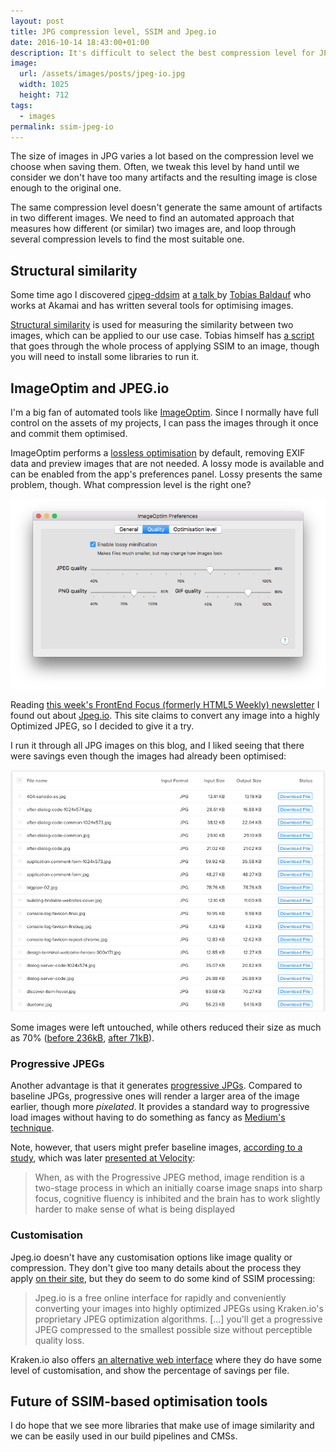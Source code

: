 ```yaml
---
layout: post
title: JPG compression level, SSIM and Jpeg.io
date: 2016-10-14 18:43:00+01:00
description: It's difficult to select the best compression level for JPG images. SSIM helps measuring image similarity, and tools like Jpeg.io makes it easier.
image:
  url: /assets/images/posts/jpeg-io.jpg
  width: 1025
  height: 712
tags:
  - images
permalink: ssim-jpeg-io
---
```


The size of images in JPG varies a lot based on the compression level we choose when saving them. Often, we tweak this level by hand until we consider we don't have too many artifacts and the resulting image is close enough to the original one.

The same compression level doesn't generate the same amount of artifacts in two different images. We need to find an automated approach that measures how different (or similar) two images are, and loop through several compression levels to find the most suitable one.
<!-- more -->
## Structural similarity

Some time ago I discovered [cjpeg-ddsim](https://github.com/technopagan/cjpeg-dssim) at [a talk ](/internetdagarna-2015/#High-Performance-Images-by-Tobias-Baldauf) by [Tobias Baldauf](http://tobias.is/about/) who works at Akamai and has written several tools for optimising images.

[Structural similarity](https://en.wikipedia.org/wiki/Structural_similarity) is used for measuring the similarity between two images, which can be applied to our use case. Tobias himself has [a script](https://github.com/technopagan/adept-jpg-compressor) that goes through the whole process of applying SSIM to an image, though you will need to install some libraries to run it.

## ImageOptim and JPEG.io

I'm a big fan of automated tools like [ImageOptim](https://imageoptim.com). Since I normally have full control on the assets of my projects, I can pass the images through it once and commit them optimised.

ImageOptim performs a [lossless optimisation](/image-optimization-lossy-lossless-techniques) by default, removing EXIF data and preview images that are not needed. A lossy mode is available and can be enabled from the app's preferences panel. Lossy presents the same problem, though. What compression level is the right one?

![Imageoptim's Preferences](/assets/images/posts/imageoptim-lossy.png)

Reading [this week's FrontEnd Focus (formerly HTML5 Weekly) newsletter](http://frontendfocus.co/issues/261) I found out about [Jpeg.io](https://www.jpeg.io). This site claims to convert any image into a highly Optimized JPEG, so I decided to give it a try.

I run it through all JPG images on this blog, and I liked seeing that there were savings even though the images had already been optimised:

![Jpeg.io results for some of the images of this blog](/assets/images/posts/jpeg-io-results.png)

Some images were left untouched, while others reduced their size as much as 70% ([before  236kB](/assets/images/posts/spotify-hack-week-2014-presentation-before.jpg), [after 71kB](/assets/images/posts/spotify-hack-week-2014-presentation.jpg)).

### Progressive JPEGs
Another advantage is that it generates [progressive JPGs](http://blog.patrickmeenan.com/2013/06/progressive-jpegs-ftw.html). Compared to baseline JPGs, progressive ones will render a larger area of the image earlier, though more _pixelated_. It provides a standard way to progressive load images without having to do something as fancy as [Medium's technique](/medium-image-progressive-loading-placeholder/).

Note, however, that users might prefer baseline images, [according to a study](http://www.webperformancetoday.com/2014/09/17/progressive-image-rendering-good-evil/), which was later [presented at Velocity](http://conferences.oreilly.com/velocity/velocityny2014/public/schedule/detail/35658):

> When, as with the Progressive JPEG method, image rendition is a two-stage process in which an initially coarse image snaps into sharp focus, cognitive fluency is inhibited and the brain has to work slightly harder to make sense of what is being displayed

### Customisation
Jpeg.io doesn't have any customisation options like image quality or compression. They don't give too many details about the process they apply [on their site](https://www.jpeg.io/about), but they do seem to do some kind of SSIM processing:

> Jpeg.io is a free online interface for rapidly and conveniently converting your images into highly optimized JPEGs using Kraken.io's proprietary JPEG optimization algorithms. [...] you'll get a progressive JPEG compressed to the smallest possible size without perceptible quality loss.

Kraken.io also offers [an alternative web interface](https://kraken.io/web-interface) where they do have some level of customisation, and show the percentage of savings per file.

## Future of SSIM-based optimisation tools
I do hope that we see more libraries that make use of image similarity and we can be easily used in our build pipelines and CMSs.
